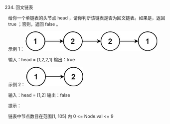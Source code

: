 234. 回文链表

给你一个单链表的头节点 head ，请你判断该链表是否为回文链表。如果是，返回 true ；否则，返回 false 。


示例 1：
![img.png](img.png)

输入：head = [1,2,2,1]
输出：true


示例 2：
![img_1.png](img_1.png)

输入：head = [1,2]
输出：false


提示：

链表中节点数目在范围[1, 105] 内
0 <= Node.val <= 9
